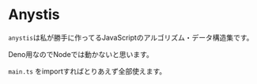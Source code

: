 # Anystis

`anystis`は私が勝手に作ってるJavaScriptのアルゴリズム・データ構造集です。

Deno用なのでNodeでは動かないと思います。

`main.ts` をimportすればとりあえず全部使えます。

